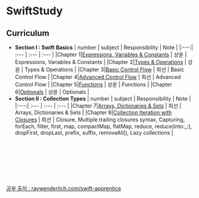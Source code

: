 # SwiftStudy

## Curriculum
* **Section I : Swift Basics**
   | number | subject | Responsibility | Note | 
   |:---:| :--- | :--- | :--- |
   |Chapter 1|[Expressions, Variables & Constants](https://github.com/kanghuiseon/SwiftStudy/blob/master/01_Expressions%2CVariables%26Constants/01_ExpressionsVariablesConstants.md) | 상윤 | Expressions, Variables & Constants | 
   |Chapter 2|[Types & Operations](https://github.com/kanghuiseon/SwiftStudy/blob/master/02_Types%26Operations/02_TypesOperations.md) | 상윤 | Types & Operations | 
   |Chapter 3|[Basic Control Flow](https://github.com/kanghuiseon/SwiftStudy/blob/master/03_BasicControlFlow/03_BasicControlFlow.md) | 희선 | Basic Control Flow | 
   |Chapter 4|[Advanced Control Flow](https://github.com/kanghuiseon/SwiftStudy/blob/master/04_AdvancedControlFlow/04_AdvancedControlFlow.md) | 희선 | Advanced Control Flow |
   |Chapter 5|[Functions](https://github.com/kanghuiseon/SwiftStudy/blob/master/05_Functions/05_Functions.md) | 상윤 | Functions |
   |Chapter 6|[Optionals](https://github.com/kanghuiseon/SwiftStudy/blob/master/06_Optionals/06_Optionals.md) | 상윤 | Optionals |
* **Section II : Collection Types**
   | number | subject | Responsibility | Note | 
   |:---:| :--- | :--- | :--- |
   |Chapter 7|[Arrays, Dictionaries & Sets](https://github.com/kanghuiseon/SwiftStudy/blob/master/07_Arrays%26Dictionaries%26Sets/07_ArraysDictionariesSets.md) | 희선 | Arrays, Dictionaries & Sets |
   |Chapter 8|[Collection Iteration with Closures](https://github.com/kanghuiseon/SwiftStudy/blob/master/08_CollectionIterationWithClosures/08_CollectionIterationWithClosures.md) | 희선 | Closure, Multiple trailing closures syntax, Capturing, forEach, filter, first, map, compactMap, flatMap, reduce, reduce(into:_:), dropFirst, dropLast, prefix, suffix, removeAll(), Lazy collections |
   
  
<br/>
<br/>
<br/>
<br/>
<br/>
<br/>

[공부 출처 : raywenderlich.com/swift-apprentice](https://www.raywenderlich.com/books/swift-apprentice/v6.0/)
